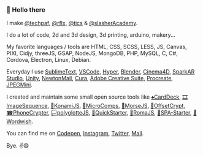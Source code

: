 ### 👋 Hello there

I make [@techpaf](https://techpaf.net), [@rflx](https://rflx.studio), [@tics](https://get-tics.com) & [@slasherAcademy](https://slasher.academy/).
<!-- ![alt text](https://raw.githubusercontent.com/tsbits/tsbits/master/techpaf.png) ![alt text](https://raw.githubusercontent.com/tsbits/tsbits/master/rflx.png) -->

I do a lot of code, 2d and 3d design, 3d printing, arduino, makery...

My favorite languages / tools are HTML, CSS, SCSS, LESS, JS, Canvas, PIXI, Cidjy, threeJS, GSAP, NodeJS, MongoDB, PHP, MySQL, C, C#, Cordova, Electron, Linux, Debian.

Everyday I use [SublimeText](https://www.sublimetext.com/), [VSCode](https://code.visualstudio.com/), [Hyper](https://hyper.is/), [Blender](https://blender.org), [Cinema4D](https://www.maxon.net/fr/cinema-4d), [SparkAR Studio](https://sparkar.facebook.com/ar-studio/), [Unity](http://unity.com/), [NewtonMail](https://newtonhq.com/), [Cura](https://ultimaker.com/fr/software/ultimaker-cura), [Adobe Creative Suite](https://www.adobe.com/fr/creativecloud.html), [Procreate](https://procreate.art/), [JPEGMini](https://www.jpegmini.com/). 

I created and maintain some small open source tools like [♠CardDeck](https://github.com/rflx-studio/CardDeck), [🎞ImageSequence](https://github.com/techpaf/ImageSequence), [🔼KonamiJS](https://github.com/tsbits/KonamiJS), [🧱MicroComps](https://github.com/tsbits/MicroComps), [📡MorseJS](https://github.com/black-hoods/MorseJS), [🧭OffsetCrypt](https://github.com/black-hoods/OffsetCrypt), [☎PhoneCrypter](https://github.com/black-hoods/PhoneCrypter), [🏳️polyglotteJS](https://github.com/techpaf/polyglotteJS), [🚩QuickStarter](https://github.com/techpaf/QuickStarter), [🔀RomaJS](https://github.com/techpaf/RomaJS), [🏁SPA-Starter](https://github.com/techpaf/SPA-Starter), [🥪Wordwish](https://github.com/black-hoods/Wordwish).

You can find me on [Codepen](https://codepen.io/tsbits/), [Instagram](https://www.instagram.com/_tsbits/), [Twitter](https://twitter.com/_tsbits), [Mail](mailto://olive@techpaf.net).
<!-- - [techpaf Instagram](https://www.instagram.com/_techpaf/)
- [techpaf Twitter](https://twitter.com/_techpaf)
- [rflx Instagram](https://www.instagram.com/rflx_studio/)
- [rflx Twitter](https://twitter.com/rflxstudio) -->

Bye. ✌😄

<!-- ![](https://komarev.com/ghpvc/?username=tsbits&color=brightgreen) -->
